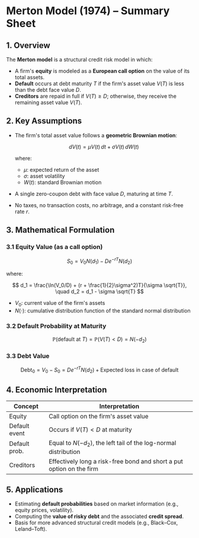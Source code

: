 # Merton Model (1974) – Summary Sheet

## 1. Overview

The **Merton model** is a structural credit risk model in which:

* A firm's **equity** is modeled as a **European call option** on the value of its total assets.
* **Default** occurs at debt maturity $T$ if the firm's asset value $V(T)$ is less than the debt face value $D$.
* **Creditors** are repaid in full if $V(T) \geq D$; otherwise, they receive the remaining asset value $V(T)$.

## 2. Key Assumptions

* The firm's total asset value follows a **geometric Brownian motion**:

  $$
  dV(t) = \mu V(t)\,dt + \sigma V(t)\,dW(t)
  $$

  where:

  * $\mu$: expected return of the asset
  * $\sigma$: asset volatility
  * $W(t)$: standard Brownian motion

* A single zero-coupon debt with face value $D$, maturing at time $T$.

* No taxes, no transaction costs, no arbitrage, and a constant risk-free rate $r$.

## 3. Mathematical Formulation

### 3.1 Equity Value (as a call option)

$$
S_0 = V_0 N(d_1) - D e^{-rT} N(d_2)
$$

where:

$$
d_1 = \frac{\ln(V_0/D) + (r + \frac{1}{2}\sigma^2)T}{\sigma \sqrt{T}}, \quad
d_2 = d_1 - \sigma \sqrt{T}
$$

* $V_0$: current value of the firm's assets
* $N(\cdot)$: cumulative distribution function of the standard normal distribution

### 3.2 Default Probability at Maturity

$$
\mathbb{P}(\text{default at } T) = \mathbb{P}(V(T) < D) = N(-d_2)
$$

### 3.3 Debt Value

$$
\text{Debt}_0 = V_0 - S_0 = D e^{-rT} N(d_2) + \text{Expected loss in case of default}
$$

## 4. Economic Interpretation

| Concept       | Interpretation                                                       |
| ------------- | -------------------------------------------------------------------- |
| Equity        | Call option on the firm's asset value                                |
| Default event | Occurs if $V(T) < D$ at maturity                                     |
| Default prob. | Equal to $N(-d_2)$, the left tail of the log-normal distribution     |
| Creditors     | Effectively long a risk-free bond and short a put option on the firm |

## 5. Applications

* Estimating **default probabilities** based on market information (e.g., equity prices, volatility).
* Computing the **value of risky debt** and the associated **credit spread**.
* Basis for more advanced structural credit models (e.g., Black–Cox, Leland–Toft).


